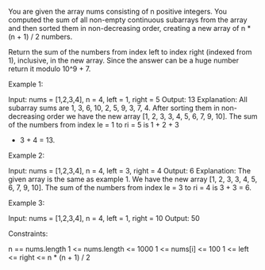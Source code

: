 You are given the array nums consisting of n positive integers. You computed
the sum of all non-empty continuous subarrays from the array and then sorted
them in non-decreasing order, creating a new array of n * (n + 1) / 2
numbers.

Return the sum of the numbers from index left to index right (indexed from
1), inclusive, in the new array. Since the answer can be a huge number return
it modulo 10^9 + 7.


Example 1:


Input: nums = [1,2,3,4], n = 4, left = 1, right = 5
Output: 13 
Explanation: All subarray sums are 1, 3, 6, 10, 2, 5, 9, 3, 7, 4. After
sorting them in non-decreasing order we have the new array [1, 2, 3, 3, 4, 5,
6, 7, 9, 10]. The sum of the numbers from index le = 1 to ri = 5 is 1 + 2 + 3
+ 3 + 4 = 13. 


Example 2:


Input: nums = [1,2,3,4], n = 4, left = 3, right = 4
Output: 6
Explanation: The given array is the same as example 1. We have the new array
[1, 2, 3, 3, 4, 5, 6, 7, 9, 10]. The sum of the numbers from index le = 3 to
ri = 4 is 3 + 3 = 6.


Example 3:


Input: nums = [1,2,3,4], n = 4, left = 1, right = 10
Output: 50



Constraints:


n == nums.length
1 <= nums.length <= 1000
1 <= nums[i] <= 100
1 <= left <= right <= n * (n + 1) / 2




